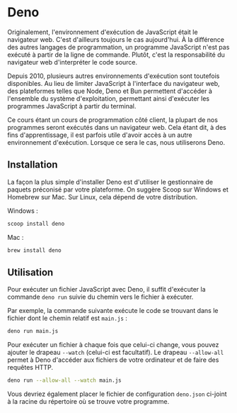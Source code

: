 # Deno

Originalement, l'environnement d'exécution de JavaScript était le
navigateur web. C'est d'ailleurs toujours le cas aujourd'hui. À la
différence des autres langages de programmation, un programme JavaScript
n'est pas exécuté à partir de la ligne de commande. Plutôt, c'est la
responsabilité du navigateur web d'interpréter le code source.

Depuis 2010, plusieurs autres environnements d'exécution sont toutefois
disponibles. Au lieu de limiter JavaScript à l'interface du navigateur
web, des plateformes telles que Node, Deno et Bun permettent d'accéder à
l'ensemble du système d'exploitation, permettant ainsi d'exécuter les
programmes JavaScript à partir du terminal.

Ce cours étant un cours de programmation côté client, la plupart de nos
programmes seront exécutés dans un navigateur web. Cela étant dit, à des
fins d'apprentissage, il est parfois utile d'avoir accès à un autre
environnement d'exécution. Lorsque ce sera le cas, nous utiliserons
Deno.

## Installation

La façon la plus simple d'installer Deno est d'utiliser le gestionnaire
de paquets préconisé par votre plateforme. On suggère Scoop sur Windows
et Homebrew sur Mac. Sur Linux, cela dépend de votre distribution.

Windows :

```sh
scoop install deno
```

Mac :

```sh
brew install deno
```

## Utilisation

Pour exécuter un fichier JavaScript avec Deno, il suffit d'exécuter la
commande `deno run` suivie du chemin vers le fichier à exécuter.

Par exemple, la commande suivante exécute le code se trouvant dans le
fichier dont le chemin relatif est `main.js` :

```sh
deno run main.js
```

Pour exécuter un fichier à chaque fois que celui-ci change, vous pouvez
ajouter le drapeau `--watch` (celui-ci est facultatif). Le drapeau
`--allow-all` permet à Deno d'accéder aux fichiers de votre ordinateur
et de faire des requêtes HTTP.

```sh
deno run --allow-all --watch main.js
```

Vous devriez également placer le fichier de configuration `deno.json`
ci-joint à la racine du répertoire où se trouve votre programme.
